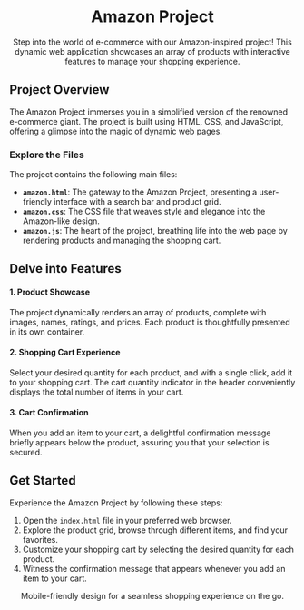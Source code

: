 <div align="center">
    <h1>Amazon Project</h1>
  <p>Step into the world of e-commerce with our Amazon-inspired project! This dynamic web application showcases an array of products with interactive features to manage your shopping experience.</p>
</div>

## Project Overview

The Amazon Project immerses you in a simplified version of the renowned e-commerce giant. The project is built using HTML, CSS, and JavaScript, offering a glimpse into the magic of dynamic web pages.

### Explore the Files

The project contains the following main files:

- **`amazon.html`**: The gateway to the Amazon Project, presenting a user-friendly interface with a search bar and product grid.
- **`amazon.css`**: The CSS file that weaves style and elegance into the Amazon-like design.
- **`amazon.js`**: The heart of the project, breathing life into the web page by rendering products and managing the shopping cart.

## Delve into Features

#### 1. Product Showcase
The project dynamically renders an array of products, complete with images, names, ratings, and prices. Each product is thoughtfully presented in its own container.

#### 2. Shopping Cart Experience
Select your desired quantity for each product, and with a single click, add it to your shopping cart. The cart quantity indicator in the header conveniently displays the total number of items in your cart.

#### 3. Cart Confirmation
When you add an item to your cart, a delightful confirmation message briefly appears below the product, assuring you that your selection is secured.

## Get Started

Experience the Amazon Project by following these steps:

1. Open the `index.html` file in your preferred web browser.
2. Explore the product grid, browse through different items, and find your favorites.
3. Customize your shopping cart by selecting the desired quantity for each product.
4. Witness the confirmation message that appears whenever you add an item to your cart.



<div align="center">
   <p>Mobile-friendly design for a seamless shopping experience on the go.</p>
</div>

